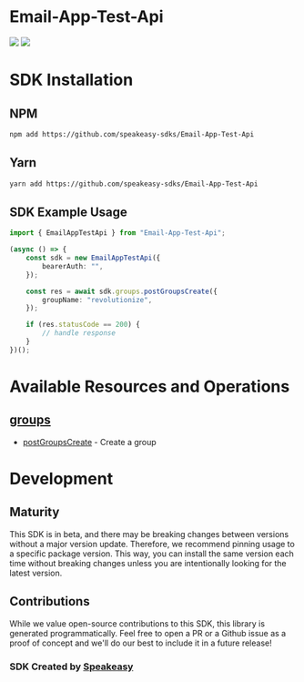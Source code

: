 # Email-App-Test-Api

<div align="left">
    <a href="https://speakeasyapi.dev/"><img src="https://custom-icon-badges.demolab.com/badge/-Built%20By%20Speakeasy-212015?style=for-the-badge&logoColor=FBE331&logo=speakeasy&labelColor=545454" /></a>
    <a href="https://github.com/speakeasy-sdks/Email-App-Test-Api.git/actions"><img src="https://img.shields.io/github/actions/workflow/status/speakeasy-sdks/Email-App-Test-Api/speakeasy_sdk_generation.yml?style=for-the-badge" /></a>
    
</div>

<!-- Start SDK Installation -->
# SDK Installation

## NPM

```bash
npm add https://github.com/speakeasy-sdks/Email-App-Test-Api
```

## Yarn

```bash
yarn add https://github.com/speakeasy-sdks/Email-App-Test-Api
```
<!-- End SDK Installation -->

## SDK Example Usage
<!-- Start SDK Example Usage -->


```typescript
import { EmailAppTestApi } from "Email-App-Test-Api";

(async () => {
    const sdk = new EmailAppTestApi({
        bearerAuth: "",
    });

    const res = await sdk.groups.postGroupsCreate({
        groupName: "revolutionize",
    });

    if (res.statusCode == 200) {
        // handle response
    }
})();

```
<!-- End SDK Example Usage -->

<!-- Start SDK Available Operations -->
# Available Resources and Operations


## [groups](docs/sdks/groups/README.md)

* [postGroupsCreate](docs/sdks/groups/README.md#postgroupscreate) - Create a group
<!-- End SDK Available Operations -->

<!-- Start Dev Containers -->



<!-- End Dev Containers -->

<!-- Placeholder for Future Speakeasy SDK Sections -->

# Development

## Maturity

This SDK is in beta, and there may be breaking changes between versions without a major version update. Therefore, we recommend pinning usage
to a specific package version. This way, you can install the same version each time without breaking changes unless you are intentionally
looking for the latest version.

## Contributions

While we value open-source contributions to this SDK, this library is generated programmatically.
Feel free to open a PR or a Github issue as a proof of concept and we'll do our best to include it in a future release!

### SDK Created by [Speakeasy](https://docs.speakeasyapi.dev/docs/using-speakeasy/client-sdks)
